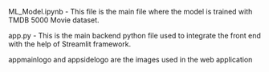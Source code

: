 ML_Model.ipynb - This file is the main file where the model is trained with TMDB 5000 Movie dataset.

app.py - This is the main backend python file used to integrate the front end with the help of Streamlit framework.

appmainlogo and appsidelogo are the images used in the web application
